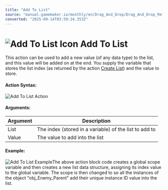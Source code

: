 ```yaml
---
title: "Add To List"
source: "manual.gamemaker.io/monthly/en/Drag_And_Drop/Drag_And_Drop_Reference/Data_Structures/Add_To_List.htm"
converted: "2025-09-14T03:59:24.353Z"
---
```


# ![Add To List Icon](../../../assets/Images/Scripting_Reference/Drag_And_Drop/Reference/Data_Structures/i_DS_Add_To_List.png) Add To List

This action can be used to add a new value (of any data type) to the list, and this value will be added on at the end. You supply the variable that stores the list index (as returned by the action [Create List](Create_List.md)) and the value to store.

#### Action Syntax:

![Add To List Action](../../../assets/Images/Scripting_Reference/Drag_And_Drop/Reference/Data_Structures/a_DS_Add_To_List.png)

#### Arguments:

| Argument | Description |
| --- | --- |
| List | The index (stored in a variable) of the list to add to |
| Value | The value to add into the list |

#### Example:

![Add To List Example](../../../assets/Images/Scripting_Reference/Drag_And_Drop/Reference/Data_Structures/e_DS_Create_List.png)The above action block code creates a global scope variable and then creates a new list data structure, assigning its index value to the global variable. The scope is then changed to so all the instances of the object "obj\_Enemy\_Parent" add their unique instance ID value into the list.